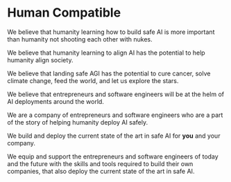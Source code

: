 # Human Compatible

We believe that humanity learning how to build safe AI is more important than
humanity not shooting each other with nukes.

We believe that humanity learning to align AI has the potential to help
humanity align society.

We believe that landing safe AGI has the potential to cure cancer, solve
climate change, feed the world, and let us explore the stars.

We believe that entrepreneurs and software engineers will be at the helm of AI
deployments around the world.

We are a company of entrepreneurs and software engineers who are a part of the
story of helping humanity deploy AI safely.

We build and deploy the current state of the art in safe AI for **you** and
your company.

We equip and support the entrepreneurs and software engineers of today and the
future with the skills and tools required to build their own companies, that
also deploy the current state of the art in safe AI.
